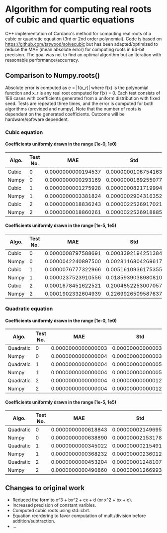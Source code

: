 # Algorithm for computing real roots of cubic and quartic equations

C++ implementation of Cardano's method for computing real roots of a cubic or quadratic equation (3rd or 2nd order polynomial). Code is based on https://github.com/tatwood/solvecubic but has been adapted/optimized to reduce the MAE (mean absolute error) for computing roots in 64-bit precision. The goal was not to find an optimal algorithm but an iteration with reasonable performance/accurracy.


## Comparison to Numpy.roots()

Absolute error is computed as e = |f(x_r)| where f(x) is the polynomial function and x_r is any real root computed for f(x) = 0.
Each test consists of 1E6 cases with coefficients generated from a uniform distribution with fixed seed. Tests are repeated three times, and the error is computed for both algorithms (provided and numpy). Note that the number of roots is dependent on the generated coefficients. Outcome will be hardware/software dependent.

### Cubic equation

#### Coefficients uniformly drawn in the range [1e-0, 1e0)

Algo. | Test No. | MAE | Std | Max 
--- | --- | --- | --- | --- 
Cubic | 0 | 0.0000000000194537 | 0.0000000106754163 | 0.0000115097497277
Numpy | 0 | 0.0000000000293169 | 0.0000000169255077 | 0.0000190077410858
Cubic | 1 | 0.0000000001275928 | 0.0000000821719994 | 0.0000895105459200
Numpy | 1 | 0.0000000003381824 | 0.0000002904316352 | 0.0003336512873353
Cubic | 2 | 0.0000000018836243 | 0.0000022526917021 | 0.0026981010554332
Numpy | 2 | 0.0000000018860261 | 0.0000022526918885 | 0.0026981010554332


#### Coefficients uniformly drawn in the range [1e-5, 1e5)

Algo. | Test No. | MAE | Std | Max 
--- | --- | --- | --- | --- 
Cubic | 0 | 0.0000008797588691 | 0.0003392194251384 | 0.3089626386645250
Numpy | 0 | 0.0000042240897500 | 0.0028116804269617 | 3.1311602018395206
Cubic | 1 | 0.0000076777322966 | 0.0051610936175355 | 4.7461626961303409
Numpy | 1 | 0.0000237523910556 | 0.0185939038980810 | 20.7461779549194034
Cubic | 2 | 0.0001678451622521 | 0.2004852253007057 | 240.1257147381838877
Numpy | 2 | 0.0001902332604939 | 0.2269926509587637 | 271.8742242266598623


### Quadratic equation

#### Coefficients uniformly drawn in the range [1e-0, 1e0)

Algo. | Test No. | MAE | Std | Max 
--- | --- | --- | --- | --- 
Quadratic | 0 | 0.0000000000000003 | 0.0000000000000319 | 0.0000000000316736
Numpy | 0 | 0.0000000000000004 | 0.0000000000000322 | 0.0000000000316736
Quadratic | 1 | 0.0000000000000004 | 0.0000000000000597 | 0.0000000000634905
Numpy | 1 | 0.0000000000000004 | 0.0000000000000598 | 0.0000000000634905
Quadratic | 2 | 0.0000000000000004 | 0.0000000000001256 | 0.0000000001389600
Numpy | 2 | 0.0000000000000004 | 0.0000000000001255 | 0.0000000001389600


#### Coefficients uniformly drawn in the range [1e-5, 1e5)

Algo. | Test No. | MAE | Std | Max 
--- | --- | --- | --- | --- 
Quadratic | 0 | 0.0000000000618843 | 0.0000000214969506 | 0.0000229584111366
Numpy | 0 | 0.0000000000638890 | 0.0000000215317834 | 0.0000229584111366
Quadratic | 1 | 0.0000000000345022 | 0.0000000021549128 | 0.0000013075477909
Numpy | 1 | 0.0000000000368232 | 0.0000000023601247 | 0.0000013075477909
Quadratic | 2 | 0.0000000000453204 | 0.0000000124810741 | 0.0000133562862175
Numpy | 2 | 0.0000000000490860 | 0.0000000126699302 | 0.0000133562862175

## Changes to original work

  - Reduced the form to x^3 + bx^2 + cx + d (or  x^2 + bx + c).
  - Increased precision of constant varibles.
  - Computed cubic roots using std::cbrt.
  - Equation reordering to favor computation of mult./division before addition/subtraction.
  - ...
